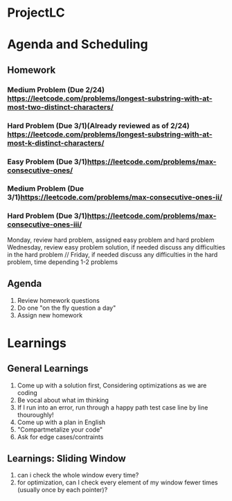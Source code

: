 # ProjectLC

# Agenda and Scheduling

## Homework
### Medium Problem (Due 2/24) https://leetcode.com/problems/longest-substring-with-at-most-two-distinct-characters/
### Hard Problem (Due 3/1)(Already reviewed as of 2/24) https://leetcode.com/problems/longest-substring-with-at-most-k-distinct-characters/ 

### Easy Problem (Due 3/1)https://leetcode.com/problems/max-consecutive-ones/
### Medium Problem (Due 3/1)https://leetcode.com/problems/max-consecutive-ones-ii/
### Hard Problem (Due 3/1)https://leetcode.com/problems/max-consecutive-ones-iii/

Monday, review hard problem, assigned easy problem and hard problem
Wednesday, review easy problem solution, if needed discuss any difficulties in the hard problem
// Friday, if needed discuss any difficulties in the hard problem, time depending 1-2 problems

## Agenda
1. Review homework questions
2. Do one "on the fly question a day"
3. Assign new homework

# Learnings
## General Learnings
1. Come up with a solution first, Considering optimizations as we are coding
2. Be vocal about what im thinking
3. If I run into an error, run through a happy path test case line by line thouroughly!
4. Come up with a plan in English 
5. "Compartmetalize your code"
6. Ask for edge cases/contraints

## Learnings: Sliding Window
1. can i check the whole window every time?
2. for optimization, can I check every element of my window fewer times (usually once by each pointer)?

